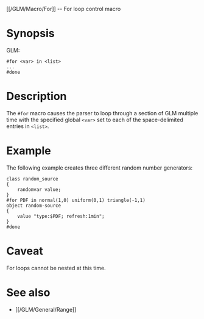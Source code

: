 [[/GLM/Macro/For]] -- For loop control macro

# Synopsis

GLM:

~~~
#for <var> in <list>
...
#done
~~~

# Description

The `#for` macro causes the parser to loop through a section of GLM multiple time with the specified global `<var>` set to each of the space-delimited entries in `<list>`.

# Example

The following example creates three different random number generators:

~~~
class random_source 
{
	randomvar value;
}
#for PDF in normal(1,0) uniform(0,1) triangle(-1,1)
object random-source 
{
	value "type:$PDF; refresh:1min";	
}
#done
~~~

# Caveat

For loops cannot be nested at this time.

# See also

* [[/GLM/General/Range]]
